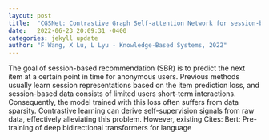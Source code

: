 ```yaml
---
layout: post
title:  "CGSNet: Contrastive Graph Self-attention Network for session-based recommendation"
date:   2022-06-23 20:09:31 -0400
categories: jekyll update
author: "F Wang, X Lu, L Lyu - Knowledge-Based Systems, 2022"
---
```

The goal of session-based recommendation (SBR) is to predict the next item at a certain point in time for anonymous users. Previous methods usually learn session representations based on the item prediction loss, and session-based data consists of limited users  short-term interactions. Consequently, the model trained with this loss often suffers from data sparsity. Contrastive learning can derive self-supervision signals from raw data, effectively alleviating this problem. However, existing  Cites: Bert: Pre-training of deep bidirectional transformers for language